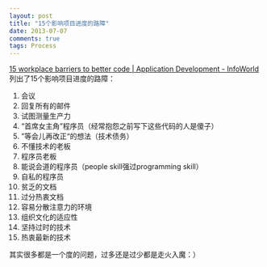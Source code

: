```yaml
---
layout: post
title: "15个影响项目进度的路障"
date: 2013-07-07
comments: true
tags: Process
---
```

<p><a href="https://www.infoworld.com/d/application-development/15-workplace-barriers-better-code-220975">15 workplace barriers to better code | Application Development - InfoWorld</a>列出了15个影响项目进度的路障：</p>
<ol>
<li>会议</li>
<li>回复所有的邮件</li>
<li>试图测量生产力</li>
<li>&ldquo;首席女主角&rdquo;程序员（经常抱怨之前写下这些代码的人是傻子）</li>
<li>&rdquo;等会儿再改正&ldquo;的想法（技术债务）</li>
<li>不懂技术的老板</li>
<li>程序员老板</li>
<li>能说会道的程序员（people skill强过programming skill）</li>
<li>自私的程序员</li>
<li>贫乏的文档</li>
<li>过分热衷文档</li>
<li>容易分散注意力的环境</li>
<li><span class="web-item">组织文化的适应性</span></li>
<li><span class="web-item">坚持过时的技术</span></li>
<li><span class="web-item">热衷最新的技术</span></li>
</ol>
<p>其实很多都是一个度的问题，过多还是过少都是走火入魔：）</p>